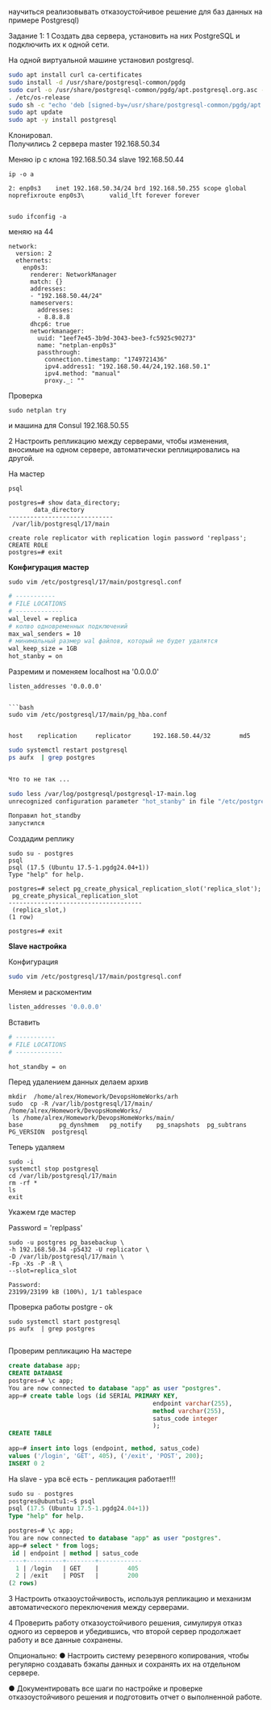 научиться реализовывать отказоустойчивое решение для баз
данных на примере Postgresql)

Задание 1:
1 Создать два сервера, установить на них PostgreSQL и подключить их к
одной сети.

На одной виртуальной машине установил postgresql. 

```bash
sudo apt install curl ca-certificates  
sudo install -d /usr/share/postgresql-common/pgdg  
sudo curl -o /usr/share/postgresql-common/pgdg/apt.postgresql.org.asc --fail https://www.postgresql.org/media/keys/ACCC4CF8.asc  
. /etc/os-release  
sudo sh -c "echo 'deb [signed-by=/usr/share/postgresql-common/pgdg/apt.postgresql.org.asc] https://apt.postgresql.org/pub/repos/apt $VERSION_CODENAME-pgdg main' > /etc/apt/sources.list.d/pgdg.list"  
sudo apt update  
sudo apt -y install postgresql
```

Клонировал.  
Получились 2 сервера 
master 192.168.50.34

Меняю ip c клона 192.168.50.34
slave  192.168.50.44
```
ip -o a 

2: enp0s3    inet 192.168.50.34/24 brd 192.168.50.255 scope global noprefixroute enp0s3\       valid_lft forever forever


sudo ifconfig -a
```


меняю на 44
```
network:
  version: 2
  ethernets:
    enp0s3:
      renderer: NetworkManager
      match: {}
      addresses:
      - "192.168.50.44/24"
      nameservers:
        addresses:
        - 8.8.8.8
      dhcp6: true
      networkmanager:
        uuid: "1eef7e45-3b9d-3043-bee3-fc5925c90273"
        name: "netplan-enp0s3"
        passthrough:
          connection.timestamp: "1749721436"
          ipv4.address1: "192.168.50.44/24,192.168.50.1"
          ipv4.method: "manual"
          proxy._: ""
```
Проверка
```
sudo netplan try
```

и машина для Consul 
192.168.50.55 



2 Настроить репликацию между серверами, чтобы изменения, вносимые
на одном сервере, автоматически реплицировались на другой.

На мастер
```
psql

postgres=# show data_directory;
       data_directory
-----------------------------
 /var/lib/postgresql/17/main

create role replicator with replication login password 'replpass';
CREATE ROLE
postgres=# exit

```
**Конфигурация мастер**

```
sudo vim /etc/postgresql/17/main/postgresql.conf
```

```bash
# -----------
# FILE LOCATIONS
# -------------
wal_level = replica
# колво одновременных подключений
max_wal_senders = 10
# минимальный размер wal файлов, который не будет удалятся
wal_keep_size = 1GB
hot_stanby = on
```
Разремим и поменяем localhost на '0.0.0.0'
```
listen_addresses '0.0.0.0'
```

```

```bash
sudo vim /etc/postgresql/17/main/pg_hba.conf


host    replication     replicator      192.168.50.44/32        md5

```


```bash
sudo systemctl restart postgresql
ps aufx  | grep postgres


Что то не так ...

sudo less /var/log/postgresql/postgresql-17-main.log
unrecognized configuration parameter "hot_stanby" in file "/etc/postgresql/17/main/postgresql.conf" line 43

Поправил hot_standby
запустился


```
Создадим реплику

```
sudo su - postgres
psql
psql (17.5 (Ubuntu 17.5-1.pgdg24.04+1))
Type "help" for help.

postgres=# select pg_create_physical_replication_slot('replica_slot');
 pg_create_physical_replication_slot
-------------------------------------
 (replica_slot,)
(1 row)

postgres=# exit

```

**Slave настройка**

 Конфигурация
```bash
sudo vim /etc/postgresql/17/main/postgresql.conf
```
Меняем и раскоментим
```bash
listen_addresses '0.0.0.0'
```
Вставить  
```bash
# -----------
# FILE LOCATIONS
# -------------

hot_standby = on
```

Перед удалением данных делаем архив
```
mkdir  /home/alrex/Homework/DevopsHomeWorks/arh
sudo  cp -R /var/lib/postgresql/17/main/ /home/alrex/Homework/DevopsHomeWorks/
 ls /home/alrex/Homework/DevopsHomeWorks/main/
base          pg_dynshmem   pg_notify    pg_snapshots  pg_subtrans  PG_VERSION  postgresql
```
Теперь удаляем
```
sudo -i
systemctl stop postgresql
cd /var/lib/postgresql/17/main
rm -rf *
ls
exit

```

Укажем где мастер

Password = 'replpass'
```
sudo -u postgres pg_basebackup \
-h 192.168.50.34 -p5432 -U replicator \
-D /var/lib/postgresql/17/main \
-Fp -Xs -P -R \
--slot=replica_slot

Password:
23199/23199 kB (100%), 1/1 tablespace

```
Проверка работы postgre - ok
```
sudo systemctl start postgresql
ps aufx  | grep postgres
 
```

Проверим репликацию
На мастере
```sql
create database app;
CREATE DATABASE
postgres=# \c app;
You are now connected to database "app" as user "postgres".
app=# create table logs (id SERIAL PRIMARY KEY,
                                        endpoint varchar(255),
                                        method varchar(255),
                                        satus_code integer
                                        );
CREATE TABLE
               
app=# insert into logs (endpoint, method, satus_code)
values ('/login', 'GET', 405), ('/exit', 'POST', 200);
INSERT 0 2
```

На slave - ура всё есть - репликация работает!!!
```sql
sudo su - postgres
postgres@ubuntu1:~$ psql
psql (17.5 (Ubuntu 17.5-1.pgdg24.04+1))
Type "help" for help.

postgres=# \c app;
You are now connected to database "app" as user "postgres".
app=# select * from logs;
 id | endpoint | method | satus_code
----+----------+--------+------------
  1 | /login   | GET    |        405
  2 | /exit    | POST   |        200
(2 rows)

```


3 Настроить отказоустойчивость, используя репликацию и механизм
автоматического переключения между серверами.



4 Проверить работу отказоустойчивого решения, симулируя отказ одного
из серверов и убедившись, что второй сервер продолжает работу и все
данные сохранены.

Опционально:
● Настроить систему резервного копирования, чтобы регулярно создавать
бэкапы данных и сохранять их на отдельном сервере.

● Документировать все шаги по настройке и проверке отказоустойчивого
решения и подготовить отчет о выполненной работе.